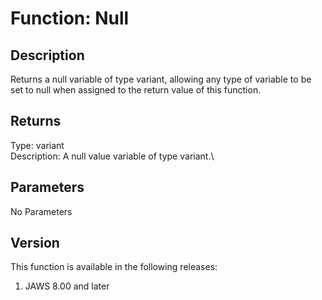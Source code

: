 # Function: Null

## Description

Returns a null variable of type variant, allowing any type of variable
to be set to null when assigned to the return value of this function.

## Returns

Type: variant\
Description: A null value variable of type variant.\

## Parameters

No Parameters

## Version

This function is available in the following releases:

1.  JAWS 8.00 and later
